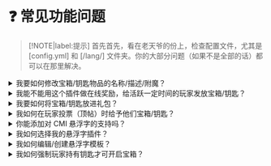 # ❓ 常见功能问题

> [!NOTE|label:提示]
> 首先首先，看在老天爷的份上，检查配置文件，尤其是 [config.yml] 和 [/lang/] 文件夹。你的大部分问题（如果不是全部的话）都可以在那里解决。

<details>
<summary>我要如何修改宝箱/钥匙物品的名称/描述/附魔？</summary>

在将其用作宝箱/钥匙物品前，你必须使用其他插件将它们先设置好。    
在 ExcellentCrates 中没有简单的方式做到这种效果，因为这不是插件的主要功能。

</details>
<details>
<summary>我能不能用这个插件做在线奖励，给活跃一定时间的玩家发放宝箱/钥匙？</summary>

不能。单一个插件做不到。

</details>
<details>
<summary>我要如何将宝箱/钥匙放进礼包？</summary>

向你的礼包插件添加给予宝箱/钥匙的命令。这是<font color="green">最好</font>且<font color="green">推荐</font>的方式。我们<font color="red">不</font>推荐直接将宝箱/钥匙放进你的礼包插件，否则它们可能会失效而不能及时更新。

</details>
<details>
<summary>我如何在玩家投票（顶帖）时给予他们宝箱/钥匙？</summary>

只需在你的投票（顶帖）插件中添加给予宝箱/钥匙的命令即可。    
<font color="red">注意：</font>给予命令中的玩家变量会因<fnt color="blue">你的</font>投票（顶帖）插件而有差异，<font color="red">而非</font>我们的插件。不要因为你的投票（顶帖）插件用错了变量而来责怪 ExcellentCrates 处理不了命令。

</details>
<details>
<summary>你能添加对 CMI 悬浮字的支持吗？</summary>

（译者注：相当幽默。）    
绝不。这插件的代码和 API 非常混乱。

</details>
<details>
<summary>我如何选择我的悬浮字插件？</summary>

`config.yml` -> Crate -> Holograms -> Handler 部分配置

</details>
<details>
<summary>我如何编辑/创建悬浮字模板？</summary>

`config.yml` -> Crate -> Holograms -> Templates

</details>

<details>
<summary>我如何强制玩家持有钥匙才可开启宝箱？</summary>

`config.yml` -> Hold_Key_To_Open

</details>
